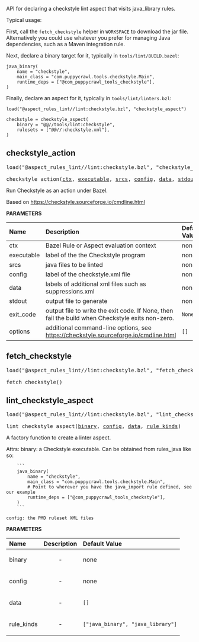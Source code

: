 <!-- Generated with Stardoc: http://skydoc.bazel.build -->

API for declaring a checkstyle lint aspect that visits java_library rules.

Typical usage:

First, call the `fetch_checkstyle` helper in `WORKSPACE` to download the jar file.
Alternatively you could use whatever you prefer for managing Java dependencies, such as a Maven integration rule.

Next, declare a binary target for it, typically in `tools/lint/BUILD.bazel`:

```starlark
java_binary(
    name = "checkstyle",
    main_class = "com.puppycrawl.tools.checkstyle.Main",
    runtime_deps = ["@com_puppycrawl_tools_checkstyle"],
)
```

Finally, declare an aspect for it, typically in `tools/lint/linters.bzl`:

```starlark
load("@aspect_rules_lint//lint:checkstyle.bzl", "checkstyle_aspect")

checkstyle = checkstyle_aspect(
    binary = "@@//tools/lint:checkstyle",
    rulesets = ["@@//:checkstyle.xml"],
)
```

<a id="checkstyle_action"></a>

## checkstyle_action

<pre>
load("@aspect_rules_lint//lint:checkstyle.bzl", "checkstyle_action")

checkstyle_action(<a href="#checkstyle_action-ctx">ctx</a>, <a href="#checkstyle_action-executable">executable</a>, <a href="#checkstyle_action-srcs">srcs</a>, <a href="#checkstyle_action-config">config</a>, <a href="#checkstyle_action-data">data</a>, <a href="#checkstyle_action-stdout">stdout</a>, <a href="#checkstyle_action-exit_code">exit_code</a>, <a href="#checkstyle_action-options">options</a>)
</pre>

Run Checkstyle as an action under Bazel.

Based on https://checkstyle.sourceforge.io/cmdline.html


**PARAMETERS**


| Name  | Description | Default Value |
| :------------- | :------------- | :------------- |
| <a id="checkstyle_action-ctx"></a>ctx |  Bazel Rule or Aspect evaluation context   |  none |
| <a id="checkstyle_action-executable"></a>executable |  label of the the Checkstyle program   |  none |
| <a id="checkstyle_action-srcs"></a>srcs |  java files to be linted   |  none |
| <a id="checkstyle_action-config"></a>config |  label of the checkstyle.xml file   |  none |
| <a id="checkstyle_action-data"></a>data |  labels of additional xml files such as suppressions.xml   |  none |
| <a id="checkstyle_action-stdout"></a>stdout |  output file to generate   |  none |
| <a id="checkstyle_action-exit_code"></a>exit_code |  output file to write the exit code. If None, then fail the build when Checkstyle exits non-zero.   |  `None` |
| <a id="checkstyle_action-options"></a>options |  additional command-line options, see https://checkstyle.sourceforge.io/cmdline.html   |  `[]` |


<a id="fetch_checkstyle"></a>

## fetch_checkstyle

<pre>
load("@aspect_rules_lint//lint:checkstyle.bzl", "fetch_checkstyle")

fetch_checkstyle()
</pre>





<a id="lint_checkstyle_aspect"></a>

## lint_checkstyle_aspect

<pre>
load("@aspect_rules_lint//lint:checkstyle.bzl", "lint_checkstyle_aspect")

lint_checkstyle_aspect(<a href="#lint_checkstyle_aspect-binary">binary</a>, <a href="#lint_checkstyle_aspect-config">config</a>, <a href="#lint_checkstyle_aspect-data">data</a>, <a href="#lint_checkstyle_aspect-rule_kinds">rule_kinds</a>)
</pre>

A factory function to create a linter aspect.

Attrs:
    binary: a Checkstyle executable. Can be obtained from rules_java like so:

        ```
        java_binary(
            name = "checkstyle",
            main_class = "com.puppycrawl.tools.checkstyle.Main",
            # Point to wherever you have the java_import rule defined, see our example
            runtime_deps = ["@com_puppycrawl_tools_checkstyle"],
        )
        ```

    config: the PMD ruleset XML files

**PARAMETERS**


| Name  | Description | Default Value |
| :------------- | :------------- | :------------- |
| <a id="lint_checkstyle_aspect-binary"></a>binary |  <p align="center"> - </p>   |  none |
| <a id="lint_checkstyle_aspect-config"></a>config |  <p align="center"> - </p>   |  none |
| <a id="lint_checkstyle_aspect-data"></a>data |  <p align="center"> - </p>   |  `[]` |
| <a id="lint_checkstyle_aspect-rule_kinds"></a>rule_kinds |  <p align="center"> - </p>   |  `["java_binary", "java_library"]` |


